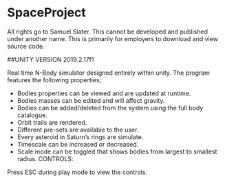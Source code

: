 # SpaceProject
All rights go to Samuel Slater. This cannot be developed and published under another name. This is primarily for employers to download and view source code.

##UNITY VERSION 2019.2.17f1

Real time N-Body simulator designed entirely within unity.  The program features the following properties;

-	Bodies properties can be viewed and are updated at runtime.
-	Bodies masses can be edited and will affect gravity.
-	Bodies can be added/deleted from the system using the full body catalogue.
-	Orbit trails are rendered.
-	Different pre-sets are available to the user.
-	Every asteroid in Saturn’s rings are simulate.
-	Timescale can be increased or decreased.
-	Scale mode can be toggled that shows bodies from largest to smallest radius.
CONTROLS:

Press ESC during play mode to view the controls.
